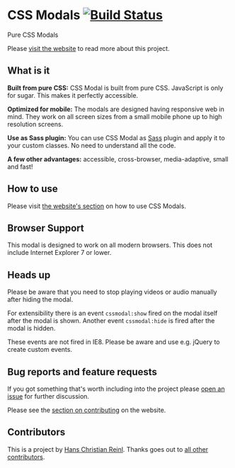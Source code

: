 # CSS Modals [![Build Status](https://secure.travis-ci.org/drublic/css-modal.png?branch=master)](http://travis-ci.org/drublic/css-modal)

Pure CSS Modals

Please [visit the website](http://drublic.github.io/css-modal) to read more about this project.

## What is it

__Built from pure CSS:__ CSS Modal is built from pure CSS. JavaScript is only for sugar. This makes
it perfectly accessible.

__Optimized for mobile:__ The modals are designed having responsive web in mind. They work on all
screen sizes from a small mobile phone up to high resolution screens.

__Use as Sass plugin:__ You can use CSS Modal as [Sass](http://sass-lang.com/) plugin and apply it to
your custom classes. No need to understand all the code.

__A few other advantages:__ accessible, cross-browser, media-adaptive, small and fast!


## How to use

Please visit [the website's section](http://drublic.github.io/css-modal/#howto-markup)
on how to use CSS Modals.


## Browser Support

This modal is designed to work on all modern browsers. This does not include
Internet Explorer 7 or lower.


## Heads up

Please be aware that you need to stop playing videos or audio manually after
hiding the modal.

For extensibility there is an event `cssmodal:show` fired on the modal itself after
the modal is shown.  Another event `cssmodal:hide` is fired after the modal is hidden.

These events are not fired in IE8. Please be aware and use e.g. jQuery to create custom events.


## Bug reports and feature requests

If you got something that's worth including into the project please
[open an issue](https://github.com/drublic/css-modal/issues) for further
discussion.

Please see the [section on contributing](http://drublic.github.io/css-modal/#contributing)
on the website.


## Contributors

This is a project by [Hans Christian Reinl](http://drublic.de). Thanks goes out
to [all other contributors](https://github.com/drublic/css-modal/contributors). 
